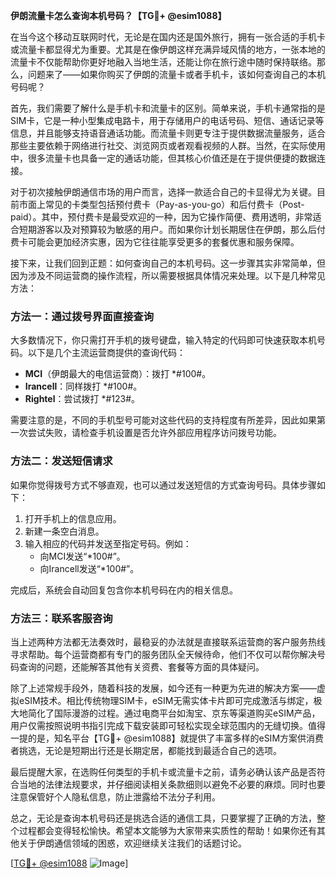 **伊朗流量卡怎么查询本机号码？【TG💪+ @esim1088】**

在当今这个移动互联网时代，无论是在国内还是国外旅行，拥有一张合适的手机卡或流量卡都显得尤为重要。尤其是在像伊朗这样充满异域风情的地方，一张本地的流量卡不仅能帮助你更好地融入当地生活，还能让你在旅行途中随时保持联络。那么，问题来了——如果你购买了伊朗的流量卡或者手机卡，该如何查询自己的本机号码呢？

首先，我们需要了解什么是手机卡和流量卡的区别。简单来说，手机卡通常指的是SIM卡，它是一种小型集成电路卡，用于存储用户的电话号码、短信、通话记录等信息，并且能够支持语音通话功能。而流量卡则更专注于提供数据流量服务，适合那些主要依赖于网络进行社交、浏览网页或者观看视频的人群。当然，在实际使用中，很多流量卡也具备一定的通话功能，但其核心价值还是在于提供便捷的数据连接。

对于初次接触伊朗通信市场的用户而言，选择一款适合自己的卡显得尤为关键。目前市面上常见的卡类型包括预付费卡（Pay-as-you-go）和后付费卡（Post-paid）。其中，预付费卡是最受欢迎的一种，因为它操作简便、费用透明，非常适合短期游客以及对预算较为敏感的用户。而如果你计划长期居住在伊朗，那么后付费卡可能会更加经济实惠，因为它往往能享受更多的套餐优惠和服务保障。

接下来，让我们回到正题：如何查询自己的本机号码。这一步骤其实非常简单，但因为涉及不同运营商的操作流程，所以需要根据具体情况来处理。以下是几种常见方法：

### 方法一：通过拨号界面直接查询
大多数情况下，你只需打开手机的拨号键盘，输入特定的代码即可快速获取本机号码。以下是几个主流运营商提供的查询代码：
- **MCI**（伊朗最大的电信运营商）：拨打 *#100#。
- **Irancell**：同样拨打 *#100#。
- **Rightel**：尝试拨打 *#123#。

需要注意的是，不同的手机型号可能对这些代码的支持程度有所差异，因此如果第一次尝试失败，请检查手机设置是否允许外部应用程序访问拨号功能。

### 方法二：发送短信请求
如果你觉得拨号方式不够直观，也可以通过发送短信的方式查询号码。具体步骤如下：
1. 打开手机上的信息应用。
2. 新建一条空白消息。
3. 输入相应的代码并发送至指定号码。例如：
   - 向MCI发送“*100#”。
   - 向Irancell发送“*100#”。

完成后，系统会自动回复包含你本机号码在内的相关信息。

### 方法三：联系客服咨询
当上述两种方法都无法奏效时，最稳妥的办法就是直接联系运营商的客户服务热线寻求帮助。每个运营商都有专门的服务团队全天候待命，他们不仅可以帮你解决号码查询的问题，还能解答其他有关资费、套餐等方面的具体疑问。

除了上述常规手段外，随着科技的发展，如今还有一种更为先进的解决方案——虚拟eSIM技术。相比传统物理SIM卡，eSIM无需实体卡片即可完成激活与绑定，极大地简化了国际漫游的过程。通过电商平台如淘宝、京东等渠道购买eSIM产品，用户仅需按照说明书指引完成下载安装即可轻松实现全球范围内的无缝切换。值得一提的是，知名平台【TG💪+ @esim1088】就提供了丰富多样的eSIM方案供消费者挑选，无论是短期出行还是长期定居，都能找到最适合自己的选项。

最后提醒大家，在选购任何类型的手机卡或流量卡之前，请务必确认该产品是否符合当地的法律法规要求，并仔细阅读相关条款细则以避免不必要的麻烦。同时也要注意保管好个人隐私信息，防止泄露给不法分子利用。

总之，无论是查询本机号码还是挑选合适的通信工具，只要掌握了正确的方法，整个过程都会变得轻松愉快。希望本文能够为大家带来实质性的帮助！如果你还有其他关于伊朗通信领域的困惑，欢迎继续关注我们的话题讨论。

[[TG💪+ @esim1088](https://t.me/s/esim1088) ![Image](https://i.postimg.cc/4NQfJmqS/Snipaste-2025-05-13-00-14-12.png)]